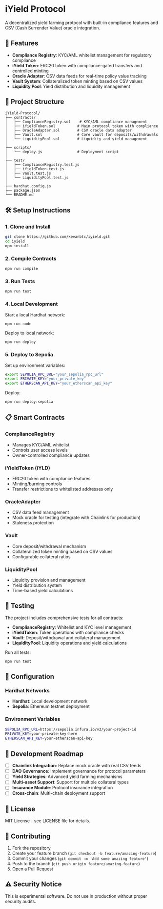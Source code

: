 # iYield Protocol

A decentralized yield farming protocol with built-in compliance features and CSV (Cash Surrender Value) oracle integration.

## 🚀 Features

- **Compliance Registry**: KYC/AML whitelist management for regulatory compliance
- **iYield Token**: ERC20 token with compliance-gated transfers and controlled minting
- **Oracle Adapter**: CSV data feeds for real-time policy value tracking
- **Vault System**: Collateralized token minting based on CSV values
- **Liquidity Pool**: Yield distribution and liquidity management

## 📂 Project Structure

```
iYield-Protocol/
├── contracts/
│   ├── ComplianceRegistry.sol    # KYC/AML compliance management
│   ├── iYieldToken.sol          # Main protocol token with compliance
│   ├── OracleAdapter.sol        # CSV oracle data adapter
│   ├── Vault.sol                # Core vault for deposits/withdrawals
│   └── LiquidityPool.sol        # Liquidity and yield management
│
├── scripts/
│   └── deploy.js                # Deployment script
│
├── test/
│   ├── ComplianceRegistry.test.js
│   ├── iYieldToken.test.js
│   ├── Vault.test.js
│   └── LiquidityPool.test.js
│
├── hardhat.config.js
├── package.json
└── README.md
```

## 🛠️ Setup Instructions

### 1. Clone and Install

```bash
git clone https://github.com/kevanbtc/iyield.git
cd iyield
npm install
```

### 2. Compile Contracts

```bash
npm run compile
```

### 3. Run Tests

```bash
npm run test
```

### 4. Local Development

Start a local Hardhat network:

```bash
npm run node
```

Deploy to local network:

```bash
npm run deploy
```

### 5. Deploy to Sepolia

Set up environment variables:

```bash
export SEPOLIA_RPC_URL="your_sepolia_rpc_url"
export PRIVATE_KEY="your_private_key"
export ETHERSCAN_API_KEY="your_etherscan_api_key"
```

Deploy:

```bash
npm run deploy:sepolia
```

## 📋 Smart Contracts

### ComplianceRegistry
- Manages KYC/AML whitelist
- Controls user access levels
- Owner-controlled compliance updates

### iYieldToken (iYLD)
- ERC20 token with compliance features
- Minting/burning controls
- Transfer restrictions to whitelisted addresses only

### OracleAdapter
- CSV data feed management
- Mock oracle for testing (integrate with Chainlink for production)
- Staleness protection

### Vault
- Core deposit/withdrawal mechanism
- Collateralized token minting based on CSV values
- Configurable collateral ratios

### LiquidityPool
- Liquidity provision and management
- Yield distribution system
- Time-based yield calculations

## 🧪 Testing

The project includes comprehensive tests for all contracts:

- **ComplianceRegistry**: Whitelist and KYC level management
- **iYieldToken**: Token operations with compliance checks
- **Vault**: Deposit/withdrawal and collateral management
- **LiquidityPool**: Liquidity operations and yield calculations

Run all tests:

```bash
npm run test
```

## 🔧 Configuration

### Hardhat Networks

- **Hardhat**: Local development network
- **Sepolia**: Ethereum testnet deployment

### Environment Variables

```bash
SEPOLIA_RPC_URL=https://sepolia.infura.io/v3/your-project-id
PRIVATE_KEY=your-private-key-here
ETHERSCAN_API_KEY=your-etherscan-api-key
```

## 🚧 Development Roadmap

- [ ] **Chainlink Integration**: Replace mock oracle with real CSV feeds
- [ ] **DAO Governance**: Implement governance for protocol parameters
- [ ] **Yield Strategies**: Advanced yield farming mechanisms
- [ ] **Multi-asset Support**: Support for multiple collateral types
- [ ] **Insurance Module**: Protocol insurance integration
- [ ] **Cross-chain**: Multi-chain deployment support

## 📄 License

MIT License - see LICENSE file for details.

## 🤝 Contributing

1. Fork the repository
2. Create your feature branch (`git checkout -b feature/amazing-feature`)
3. Commit your changes (`git commit -m 'Add some amazing feature'`)
4. Push to the branch (`git push origin feature/amazing-feature`)
5. Open a Pull Request

## ⚠️ Security Notice

This is experimental software. Do not use in production without proper security audits.